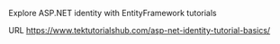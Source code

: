 Explore ASP.NET identity with EntityFramework tutorials

URL
https://www.tektutorialshub.com/asp-net-identity-tutorial-basics/